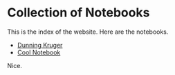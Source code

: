 

# Collection of Notebooks

This is the index of the website.
Here are the notebooks.
* [Dunning Kruger](https://aschreyju.github.io/website2/DunningKrugerRandom.html)
* [Cool Notebook](https://aschreyju.github.io/website2/DunningKrugerRandom.html/My_cool_notebook.html)

Nice.
